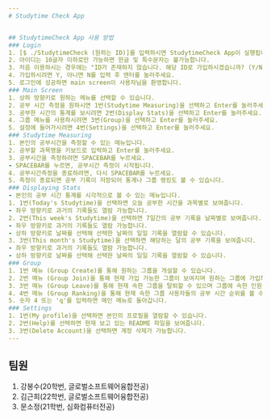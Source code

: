 ```yaml
---
# Studytime Check App


## StudytimeCheck App 사용 방법
### Login
1. [$ ./StudytimeCheck (원하는 ID)]를 입력하시면 StudytimeCheck App이 실행됩니다.
2. 아이디는 10글자 이하로만 가능하면 한글 및 특수문자는 불가능합니다.
3. 처음 이용하시는 경우에는 "ID가 존재하지 않습니다. 해당 ID로 가입하시겠습니까? (Y/N)"이라는 안내 문구가 나옵니다.
4. 가입하시려면 Y, 아니면 N를 입력 후 엔터를 눌러주세요.
5. 로그인에 성공하면 main screen이 사용자님을 환영합니다.
### Main Screen
1. 상하 방향키로 원하는 메뉴를 선택할 수 있습니다.
2. 공부 시간 측정을 원하시면 1번(Studytime Measuring)을 선택하고 Enter를 눌러주세요.
3. 공부한 시간의 통계를 보시려면 2번(Display Stats)을 선택하고 Enter를 눌러주세요.
4. 그룹 메뉴를 사용하시려면 3번(Group)을 선택하고 Enter를 눌러주세요.
5. 설정에 들어가시려면 4번(Settings)을 선택하고 Enter를 눌러주세요.
### Studytime Measuring
1. 본인의 공부시간을 측정할 수 있는 메뉴입니다.
2. 공부할 과목명을 키보드로 입력하고 Enter를 눌러주세요.
3. 공부시간을 측정하려면 SPACEBAR를 누르세요.
- SPACEBAR를 누르면, 공부시간 측정이 시작됩니다.
4. 공부시간측정을 종료하려면, 다시 SPACEBAR를 누르세요.
5. 측정이 종료되면 공부 기록이 저장되어 통계나 그룹 랭킹도 볼 수 있습니다.
### Displaying Stats
- 본인의 공부 시간 통계를 시각적으로 볼 수 있는 메뉴입니다.
1. 1번(Today's Studytime)을 선택하면 오늘 공부한 시간을 과목별로 보여줍니다.
- 좌우 방향키로 과거의 기록들도 열람 가능합니다.
2. 2번(This week's Studytime)을 선택하면 7일간의 공부 기록을 날짜별로 보여줍니다.
- 좌우 방향키로 과거의 기록들도 열람 가능합니다.
- 상하 방향키로 날짜를 선택해 선택한 날짜의 일일 기록을 열람할 수 있습니다.
3. 3번(This month's Studytime)을 선택하면 해당하는 달의 공부 기록을 보여줍니다.
- 좌우 방향키로 과거의 기록들도 열람 가능합니다.
- 상하 방향키로 날짜를 선택해 선택한 날짜의 일일 기록을 열람할 수 있습니다.
### Group
1. 1번 메뉴 (Group Create)를 통해 원하는 그룹을 개설할 수 있습니다.
2. 2번 메뉴 (Group Join)을 통해 현재 가입 가능한 그룹이 보여지며 원하는 그룹에 가입하세요.
3. 3번 메뉴 (Group Leave)를 통해 현재 속한 그룹을 탈퇴할 수 있으며 그룹에 속한 인원이 0명이 되면 그 그룹은 해체됩니다.
4. 4번 메뉴 (Group Ranking)을 통해 현재 속한 그룹 사용자들의 공부 시간 순위를 볼 수 있습니다.
5. 숫자 4 또는 'q'를 입력하면 메인 메뉴로 돌아갑니다.
### Settings
1. 1번(My profile)을 선택하면 본인의 프로필을 열람할 수 있습니다.
2. 2번(Help)를 선택하면 현재 보고 있는 README 파일을 보여줍니다.
3. 3번(Delete Account)을 선택하면 계정 삭제가 가능합니다.
---
```

## 팀원
1. 강봉수(20학번, 글로벌소프트웨어융합전공)
2. 김근희(22학번, 글로벌소프트웨어융합전공)
3. 문소정(21학번, 심화컴퓨터전공)
